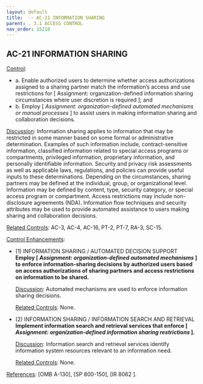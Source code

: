 ```yaml
---
layout: default
title:  -- AC-21 INFORMATION SHARING 
parent: . 3.1 ACCESS CONTROL 
nav_order: 15210
---
```


## AC-21 INFORMATION SHARING

<ins>Control</ins>:

* a. Enable authorized users to determine whether access authorizations assigned to a sharing partner match the information’s access and use restrictions for [ Assignment: organization-defined information sharing circumstances where user discretion is required ]; and
* b. Employ [ _Assignment: organization-defined automated mechanisms or manual processes_ ] to assist users in making information sharing and collaboration decisions.

<ins>Discussion</ins>: Information sharing applies to information that may be restricted in some manner based on some formal or administrative determination. Examples of such information include, contract-sensitive information, classified information related to special access programs or compartments, privileged information, proprietary information, and personally identifiable information. Security and privacy risk assessments as well as applicable laws, regulations, and policies can provide useful inputs to these determinations. Depending on the circumstances, sharing partners may be defined at the individual, group, or organizational level. Information may be defined by content, type, security category, or special access program or compartment. Access restrictions may include non-disclosure agreements (NDA). Information flow techniques and security attributes may be used to provide automated assistance to users making sharing and collaboration decisions.

<ins>Related Controls</ins>: AC-3, AC-4, AC-16, PT-2, PT-7, RA-3, SC-15.

<ins>Control Enhancements</ins>:

* (1) INFORMATION SHARING / AUTOMATED DECISION SUPPORT<br>
**Employ [ _Assignment: organization-defined automated mechanisms_ ] to enforce information-sharing decisions by authorized users based on access authorizations of sharing partners and access restrictions on information to be shared.**

    <ins>Discussion</ins>: Automated mechanisms are used to enforce information sharing decisions.

    <ins>Related Controls</ins>: None.

* (2) INFORMATION SHARING / INFORMATION SEARCH AND RETRIEVAL<br>
**Implement information search and retrieval services that enforce [ _Assignment: organization-defined information sharing restrictions_ ].**

    <ins>Discussion</ins>: Information search and retrieval services identify information system resources relevant to an information need.

    <ins>Related Controls</ins>: None.

<ins>References</ins>: [OMB A-130], [SP 800-150], [IR 8062 ].
